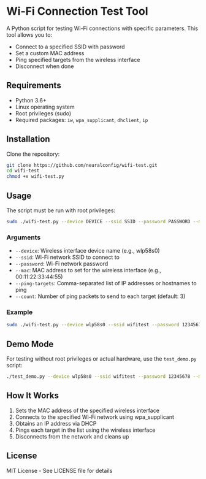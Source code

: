# Wi-Fi Connection Test Tool

A Python script for testing Wi-Fi connections with specific parameters. This tool allows you to:

- Connect to a specified SSID with password
- Set a custom MAC address
- Ping specified targets from the wireless interface
- Disconnect when done

## Requirements

- Python 3.6+
- Linux operating system
- Root privileges (sudo)
- Required packages: `iw`, `wpa_supplicant`, `dhclient`, `ip`

## Installation

Clone the repository:

```bash
git clone https://github.com/neuralconfig/wifi-test.git
cd wifi-test
chmod +x wifi-test.py
```

## Usage

The script must be run with root privileges:

```bash
sudo ./wifi-test.py --device DEVICE --ssid SSID --password PASSWORD --mac MAC_ADDRESS --ping-targets TARGETS [--count COUNT]
```

### Arguments

- `--device`: Wireless interface device name (e.g., wlp58s0)
- `--ssid`: Wi-Fi network SSID to connect to
- `--password`: Wi-Fi network password
- `--mac`: MAC address to set for the wireless interface (e.g., 00:11:22:33:44:55)
- `--ping-targets`: Comma-separated list of IP addresses or hostnames to ping
- `--count`: Number of ping packets to send to each target (default: 3)

### Example

```bash
sudo ./wifi-test.py --device wlp58s0 --ssid wifitest --password 12345678 --mac 00:11:22:33:44:55 --ping-targets 192.168.37.1,192.168.37.252 --count 3
```

## Demo Mode

For testing without root privileges or actual hardware, use the `test_demo.py` script:

```bash
./test_demo.py --device wlp58s0 --ssid wifitest --password 12345678 --mac 00:11:22:33:44:55 --ping-targets 192.168.37.1,192.168.37.252 --count 3
```

## How It Works

1. Sets the MAC address of the specified wireless interface
2. Connects to the specified Wi-Fi network using wpa_supplicant
3. Obtains an IP address via DHCP
4. Pings each target in the list using the wireless interface
5. Disconnects from the network and cleans up

## License

MIT License - See LICENSE file for details